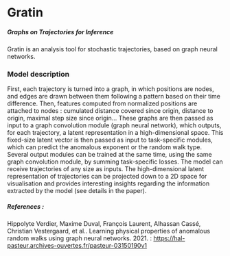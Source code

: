 # Gratin

##### Graphs on Trajectories for Inference

Gratin is an analysis tool for stochastic trajectories, based on graph neural networks.

### Model description

First, each trajectory is turned into a graph, in which positions are nodes, and edges are drawn between them following a pattern based on their time difference. Then, features computed from normalized positions are attached to nodes : cumulated distance covered since origin, distance to origin, maximal step size since origin... These graphs are then passed as input to a graph convolution module (graph neural network), which outputs, for each trajectory, a latent representation in a high-dimensional space. This fixed-size latent vector is then passed as input to task-specific modules, which can predict the anomalous exponent or the random walk type. Several output modules can be trained at the same time, using the same graph convolution module, by summing task-specific losses. The model can receive trajectories of any size as inputs. The high-dimensional latent representation of trajectories can be projected down to a 2D space for visualisation and provides interesting insights regarding the information extracted by the model (see details in the paper).

##### References : 

Hippolyte Verdier, Maxime Duval, François Laurent, Alhassan Cassé,  Christian Vestergaard, et al.. Learning physical properties of anomalous random walks using graph neural networks. 2021. : https://hal-pasteur.archives-ouvertes.fr/pasteur-03150190v1

